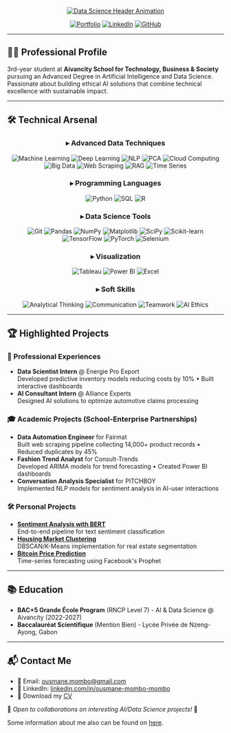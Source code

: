 <div align="center">
  
<!-- Animation premium avec effets avancés -->
<a href="https://ousmanemombomombo.github.io">
  <img src="https://readme-typing-svg.demolab.com?font=Fira+Code&weight=700&size=28&duration=2800&pause=1200&color=1E40AF&background=45FF8B00&center=true&vCenter=true&width=650&height=110&lines=%F0%9F%91%8B+Hello+World;🚀 I'm+Ousmane+MOMBO+MOMBO;%F0%9F%92%BB+Transforming+Data+Into+Decisions;%F0%9F%93%8A+Architecting+Intelligent+Systems;%F0%9F%A4%96+Pushing+AI+Ethics+Forward;%F0%9F%93%88+From+Raw+Data+To+Strategic+Insights;%E2%9A%99%EF%B8%8F+Where+Algorithms+Meet+Business+Value;%F0%9F%8E%AF+Solving+Complex+Problems+With+AI" alt="Data Science Header Animation" />
</a>

</div>

<div align="center">

[![Portfolio](https://img.shields.io/badge/🌐_Portfolio-ousmanemombomombo.github.io-1E40AF?style=for-the-badge)](https://ousmanemombomombo.github.io)
[![LinkedIn](https://img.shields.io/badge/🔗_LinkedIn-Connect-1E40AF?style=for-the-badge)](https://www.linkedin.com/in/ousmane-mombo-mombo/)
[![GitHub](https://img.shields.io/badge/💻_GitHub-181717?style=for-the-badge&logo=github)](https://github.com/OusmaneMomboMombo)

</div>

---

## 👨‍💻 Professional Profile
3rd-year student at **Aivancity School for Technology, Business & Society** pursuing an Advanced Degree in Artificial Intelligence and Data Science. Passionate about building ethical AI solutions that combine technical excellence with sustainable impact.


---

## 🛠 Technical Arsenal

<div align="center">

### ▸ Advanced Data Techniques
![Machine Learning](https://img.shields.io/badge/Machine_Learning-FF6F00)
![Deep Learning](https://img.shields.io/badge/Deep_Learning-EE4C2C)
![NLP](https://img.shields.io/badge/NLP-8A2BE2)
![PCA](https://img.shields.io/badge/PCA-1E90FF)
![Cloud Computing](https://img.shields.io/badge/Cloud_Computing-228B22)
![Big Data](https://img.shields.io/badge/Big_Data-483D8B)
![Web Scraping](https://img.shields.io/badge/Web_Scraping-2E8B57)
![RAG](https://img.shields.io/badge/RAG_Architecture-9370DB)
![Time Series](https://img.shields.io/badge/Time_Series-4169E1)

### ▸ Programming Languages
![Python](https://img.shields.io/badge/Python-3776AB?logo=python&logoColor=white)
![SQL](https://img.shields.io/badge/SQL-4479A1?logo=postgresql&logoColor=white)
![R](https://img.shields.io/badge/R-276DC3?logo=r&logoColor=white)

### ▸ Data Science Tools
![Git](https://img.shields.io/badge/Git-F05032?logo=git&logoColor=white)
![Pandas](https://img.shields.io/badge/Pandas-150458?logo=pandas&logoColor=white)
![NumPy](https://img.shields.io/badge/NumPy-013243?logo=numpy&logoColor=white)
![Matplotlib](https://img.shields.io/badge/Matplotlib-11557C?logo=python&logoColor=white)
![SciPy](https://img.shields.io/badge/SciPy-8CAAE6?logo=scipy&logoColor=white)
![Scikit-learn](https://img.shields.io/badge/Scikit_learn-F7931E?logo=scikit-learn&logoColor=white)
![TensorFlow](https://img.shields.io/badge/TensorFlow-FF6F00?logo=tensorflow&logoColor=white)
![PyTorch](https://img.shields.io/badge/PyTorch-EE4C2C?logo=pytorch&logoColor=white)
![Selenium](https://img.shields.io/badge/Selenium-43B02A?logo=selenium&logoColor=white)

### ▸ Visualization
![Tableau](https://img.shields.io/badge/Tableau-E97627?logo=tableau&logoColor=white)
![Power BI](https://img.shields.io/badge/Power_BI-F2C811?logo=powerbi&logoColor=black)
![Excel](https://img.shields.io/badge/Excel-217346?logo=microsoftexcel&logoColor=white)

### ▸ Soft Skills
![Analytical Thinking](https://img.shields.io/badge/Analytical_Thinking-1E90FF)
![Communication](https://img.shields.io/badge/Oral_Communication-FF8C00)
![Teamwork](https://img.shields.io/badge/Teamwork-32CD32)
![AI Ethics](https://img.shields.io/badge/AI_Ethics-483D8B)

</div>

---

## 🏆 Highlighted Projects

### 💼 Professional Experiences
- **Data Scientist Intern** @ Energie Pro Export  
  Developed predictive inventory models reducing costs by 10% • Built interactive dashboards
- **AI Consultant Intern** @ Alliance Experts  
  Designed AI solutions to optimize automotive claims processing

### 🎓 Academic Projects (School-Enterprise Partnerships)
- **Data Automation Engineer** for Fairmat  
  Built web scraping pipeline collecting 14,000+ product records • Reduced duplicates by 45%
- **Fashion Trend Analyst** for Consult-Trends  
  Developed ARIMA models for trend forecasting • Created Power BI dashboards
- **Conversation Analysis Specialist** for PITCHBOY  
  Implemented NLP models for sentiment analysis in AI-user interactions

### 🛠️ Personal Projects
- **[Sentiment Analysis with BERT](https://github.com/OusmaneMomboMombo/sentiment-analysis-bert)**  
  End-to-end pipeline for text sentiment classification
- **[Housing Market Clustering](https://github.com/OusmaneMomboMombo/housing-cluster-analysis)**  
  DBSCAN/K-Means implementation for real estate segmentation
- **[Bitcoin Price Prediction](https://github.com/OusmaneMomboMombo/prophet-bitcoin-analysis)**  
  Time-series forecasting using Facebook's Prophet

---

## 📚 Education
- **BAC+5 Grande École Program** (RNCP Level 7) - AI & Data Science @ Aivancity (2022-2027)
- **Baccalauréat Scientifique** (Mention Bien) - Lycée Privée de Nzeng-Ayong, Gabon

---

## 📬 Contact Me
- 📧 Email: ousmane.mombo@gmail.com
- 💼 LinkedIn: [linkedin.com/in/ousmane-mombo-mombo](https://www.linkedin.com/in/ousmane-mombo-mombo/)
- 📁 Download my [CV](CV_Alternance_Ousmane_MOMBO_MOMBO_Data_Scientist_v2.0.pdf)

🌟 *Open to collaborations on interesting AI/Data Science projects!* 🌟

Some information about me also can be found on [here](https://ousmanemombomombo.github.io/).
